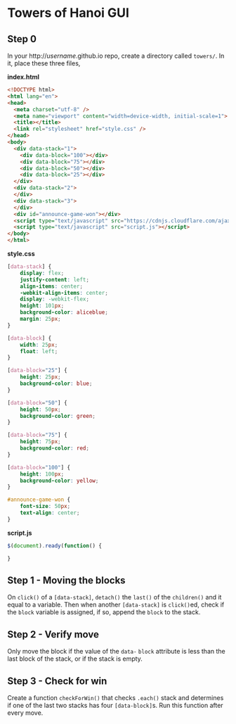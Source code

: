 # Towers of Hanoi GUI
## Step 0
In your http://_username_.github.io repo, create a directory called `towers/`. In it, place these three files,

**index.html**
```html
<!DOCTYPE html>
<html lang="en">
<head>
  <meta charset="utf-8" />
  <meta name="viewport" content="width=device-width, initial-scale=1">
  <title></title>
  <link rel="stylesheet" href="style.css" />
</head>
<body>
  <div data-stack="1">
    <div data-block="100"></div>
    <div data-block="75"></div>
    <div data-block="50"></div>
    <div data-block="25"></div>
  </div>
  <div data-stack="2">
  </div>
  <div data-stack="3">
  </div>
  <div id="announce-game-won"></div>
  <script type="text/javascript" src="https://cdnjs.cloudflare.com/ajax/libs/jquery/2.1.4/jquery.min.js"></script>
  <script type="text/javascript" src="script.js"></script>
</body>
</html>
```
**style.css**
```css
[data-stack] {
    display: flex;
    justify-content: left;
    align-items: center;
    -webkit-align-items: center;
    display: -webkit-flex;
    height: 101px;
    background-color: aliceblue;
    margin: 25px;
}

[data-block] {
    width: 25px;
    float: left;
}

[data-block="25"] {
    height: 25px;
    background-color: blue;
}

[data-block="50"] {
    height: 50px;
    background-color: green;
}

[data-block="75"] {
    height: 75px;
    background-color: red;
}

[data-block="100"] {
    height: 100px;
    background-color: yellow;
}

#announce-game-won {
    font-size: 50px;
    text-align: center;
}
```

**script.js**
```javascript
$(document).ready(function() {

}
```

## Step 1 - Moving the blocks
On `click()` of a `[data-stack]`, `detach()` the `last()` of the `children()` and it equal to a variable. Then when another `[data-stack]` is `click()`ed, check if the `block` variable is assigned, if so, append the `block` to the stack.

## Step 2 - Verify move
Only move the block if the value of the `data-` `block` attribute is less than the last block of the stack, or if the stack is empty.

## Step 3 - Check for win
Create a function `checkForWin()` that checks `.each()` stack and determines if one of the last two stacks has four `[data-block]`s. Run this function after every move.
